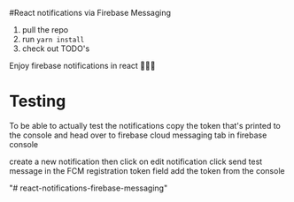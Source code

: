 #React notifications via Firebase Messaging

1. pull the repo 
2. run `yarn install`
3. check out TODO's 

Enjoy firebase notifications in react 
🎉🎉🎉


# Testing
To be able to actually test the notifications copy the token that's printed to the console and head over to
firebase cloud messaging tab in firebase console

create a new notification
then click on edit notification
click send test message
in the FCM registration token field add the token from the console


"# react-notifications-firebase-messaging" 
